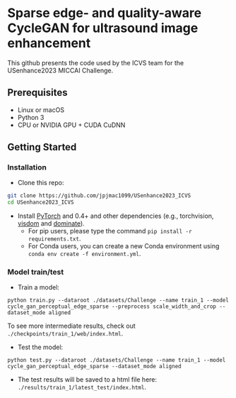 
# Sparse edge- and quality-aware CycleGAN for ultrasound image enhancement

This github presents the code used by the ICVS team for the USenhance2023 MICCAI Challenge.

## Prerequisites
- Linux or macOS
- Python 3
- CPU or NVIDIA GPU + CUDA CuDNN

## Getting Started
### Installation

- Clone this repo:
```bash
git clone https://github.com/jpjmac1099/USenhance2023_ICVS
cd USenhance2023_ICVS
```

- Install [PyTorch](http://pytorch.org) and 0.4+ and other dependencies (e.g., torchvision, [visdom](https://github.com/facebookresearch/visdom) and [dominate](https://github.com/Knio/dominate)).
  - For pip users, please type the command `pip install -r requirements.txt`.
  - For Conda users, you can create a new Conda environment using `conda env create -f environment.yml`.

### Model train/test
- Train a model:
```
python train.py --dataroot ./datasets/Challenge --name train_1 --model cycle_gan_perceptual_edge_sparse --preprocess scale_width_and_crop --dataset_mode aligned
```
To see more intermediate results, check out `./checkpoints/train_1/web/index.html`.
- Test the model:
```
python test.py --dataroot ./datasets/Challenge --name train_1 --model cycle_gan_perceptual_edge_sparse --dataset_mode aligned
```
- The test results will be saved to a html file here: `./results/train_1/latest_test/index.html`.
